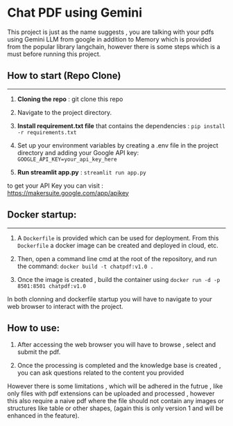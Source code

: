 # Chat PDF using Gemini

This project is just as the name suggests , you are talking with your pdfs using Gemini LLM from google in addition to Memory which is provided from the popular library langchain, however there is some steps which is a must before running this project.

## How to start (Repo Clone)

---

1. **Cloning the repo** : git clone this repo
2. Navigate to the project directory.
3. **Install requirement.txt file** that contains the dependencies :
   `pip install -r requirements.txt`

4. Set up your environment variables by creating a .env file in the project directory and adding your Google API key:
   `GOOGLE_API_KEY=your_api_key_here`

5. **Run streamlit app.py** : `streamlit run app.py`

to get your API Key you can visit : https://makersuite.google.com/app/apikey

## Docker startup:

---

1. A `Dockerfile` is provided which can be used for deployment. From this `Dockerfile` a docker image can be created and deployed in cloud, etc.

2. Then, open a command line cmd at the root of the repository, and run the command: `docker build -t chatpdf:v1.0 .`

3. Once the image is created , build the container using `docker run -d -p 8501:8501 chatpdf:v1.0`

In both clonning and dockerfile startup you will have to navigate to your web browser to interact with the project.

## How to use:

1. After accessing the web browser you will have to browse , select and submit the pdf.

2. Once the processing is completed and the knowledge base is created , you can ask questions related to the content you provided

However there is some limitations , which will be adhered in the futrue , like only files with pdf extensions can be uploaded and processed , however this also require a naive pdf where the file should not contain any images or structures like table or other shapes, (again this is only version 1 and will be enhanced in the feature).
